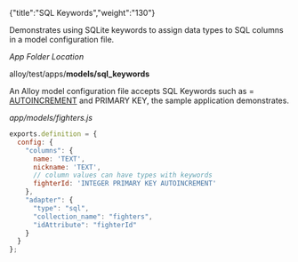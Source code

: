 {"title":"SQL Keywords","weight":"130"}

Demonstrates using SQLite keywords to assign data types to SQL columns in a model configuration file.

*App Folder Location*

alloy/test/apps/**models/sql\_keywords**

An Alloy model configuration file accepts SQL Keywords such as = [AUTOINCREMENT](https://www.sqlite.org/autoinc.html) and PRIMARY KEY, the sample application demonstrates.

*app/models/fighters.js*

```javascript
exports.definition = {
  config: {
    "columns": {
      name: 'TEXT',
      nickname: 'TEXT',
      // column values can have types with keywords
      fighterId: 'INTEGER PRIMARY KEY AUTOINCREMENT'
    },
    "adapter": {
      "type": "sql",
      "collection_name": "fighters",
      "idAttribute": "fighterId"
    }
  }
};
```
